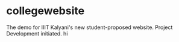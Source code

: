 # collegewebsite
The demo for IIIT Kalyani's new student-proposed website.
Project Development initiated. 
hi
